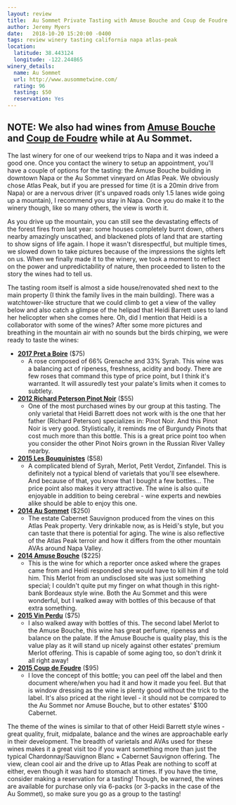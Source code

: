 ```yaml
---
layout: review
title:  Au Sommet Private Tasting with Amuse Bouche and Coup de Foudre
author: Jeremy Myers
date:   2018-10-20 15:20:00 -0400
tags: review winery tasting california napa atlas-peak
location:
  latitude: 38.443124
  longitude: -122.244865
winery_details:
  name: Au Sommet
  url: http://www.ausommetwine.com/
  rating: 96
  tasting: $50
  reservation: Yes
---
```

## NOTE: We also had wines from [**Amuse Bouche**](http://www.amusebouchewine.com/index.php) and [**Coup de Foudre**](http://www.coupdefoudrewine.com/) while at Au Sommet.

The last winery for one of our weekend trips to Napa and it was indeed a good one.  Once you contact the winery to setup an appointment, you'll have a couple of options for the tasting: the Amuse Bouche building in downtown Napa or the Au Sommet vineyard on Atlas Peak.  We obviously chose Atlas Peak, but if you are pressed for time (it is a 20min drive from Napa) or are a nervous driver (it's unpaved roads only 1.5 lanes wide going up a mountain), I recommend you stay in Napa.  Once you do make it to the winery though, like so many others, the view is worth it.

As you drive up the mountain, you can still see the devastating effects of the forest fires from last year: some houses completely burnt down, others nearby amazingly unscathed, and blackened plots of land that are starting to show signs of life again.  I hope it wasn't disrespectful, but multiple times, we slowed down to take pictures because of the impressions the sights left on us.  When we finally made it to the winery, we took a moment to reflect on the power and unpredictability of nature, then proceeded to listen to the story the wines had to tell us.

The tasting room itself is almost a side house/renovated shed next to the main property (I think the family lives in the main building).  There was a watchtower-like structure that we could climb to get a view of the valley below and also catch a glimpse of the helipad that Heidi Barrett uses to land her helicopter when she comes here.  Oh, did I mention that Heidi is a collaborator with some of the wines?  After some more pictures and breathing in the mountain air with no sounds but the birds chirping, we were ready to taste the wines:

* [**2017 Pret a Boire**](http://amusebouchewine.com/pret-a-boire/index.php) ($75)
  * A rose composed of 66% Grenache and 33% Syrah.  This wine was a balancing act of ripeness, freshness, acidity and body.  There are few roses that command this type of price point, but I think it's warranted.  It will assuredly test your palate's limits when it comes to subtlety.  
* [**2012 Richard Peterson Pinot Noir**](http://amusebouchewine.com/richard-g-peterson/richard-g-peterson-pinot-noir.php) ($55)
  * One of the most purchased wines by our group at this tasting.  The only varietal that Heidi Barrett does not work with is the one that her father (Richard Peterson) specializes in: Pinot Noir.  And this Pinot Noir is very good.  Stylistically, it reminds me of Burgundy Pinots that cost much more than this bottle.  This is a great price point too when you consider the other Pinot Noirs grown in the Russian River Valley nearby.
* [**2015 Les Bouquinistes**](http://www.coupdefoudrewine.com/lesbouquinistes.php) ($58) 
  * A complicated blend of Syrah, Merlot, Petit Verdot, Zinfandel.  This is definitely not a typical blend of varietals that you'll see elsewhere.  And because of that, you know that I bought a few bottles...  The price point also makes it very attractive.  The wine is also quite enjoyable in addition to being cerebral - wine experts and newbies alike should be able to enjoy this one.  
* [**2014 Au Sommet**](http://ausommetwine.com/au-sommet/index.php) ($250) 
  * The estate Cabernet Sauvignon produced from the vines on this Atlas Peak property.  Very drinkable now, as is Heidi's style, but you can taste that there is potential for aging.  The wine is also reflective of the Atlas Peak terroir and how it differs from the other mountain AVAs around Napa Valley.  
* [**2014 Amuse Bouche**](http://amusebouchewine.com/amuse-bouche/index.php) ($225) 
  * This is the wine for which a reporter once asked where the grapes came from and Heidi responded she would have to kill him if she told him.  This Merlot from an undisclosed site was just something special; I couldn't quite put my finger on what though in this right-bank Bordeaux style wine.  Both the Au Sommet and this were wonderful, but I walked away with bottles of this because of that extra something.
* [**2015 Vin Perdu**](http://amusebouchewine.com/vin-perdu/index.php) ($75)
  * I also walked away with bottles of this.  The second label Merlot to the Amuse Bouche, this wine has great perfume, ripeness and balance on the palate.  If the Amuse Bouche is quality play, this is the value play as it will stand up nicely against other estates' premium Merlot offering.  This is capable of some aging too, so don't drink it all right away!
* [**2015 Coup de Foudre**](http://www.coupdefoudrewine.com/cabernetsauvignon.php) ($95) 
  * I love the concept of this bottle; you can peel off the label and then document where/when you had it and how it made you feel.  But that is window dressing as the wine is plenty good without the trick to the label.  It's also priced at the right level - it should not be compared to the Au Sommet nor Amuse Bouche, but to other estates' $100 Cabernet.

The theme of the wines is similar to that of other Heidi Barrett style wines - great quality, fruit, midpalate, balance and the wines are approachable early in their development.  The breadth of varietals and AVAs used for these wines makes it a great visit too if you want something more than just the typical Chardonnay/Sauvignon Blanc + Cabernet Sauvignon offering.  The view, clean cool air and the drive up to Atlas Peak are nothing to scoff at either, even though it was hard to stomach at times.  If you have the time, consider making a reservation for a tasting!  Though, be warned, the wines are available for purchase only via 6-packs (or 3-packs in the case of the Au Sommet), so make sure you go as a group to the tasting!
